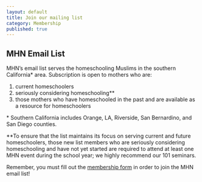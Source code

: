 ```yaml
---
layout: default
title: Join our mailing list
category: Membership
published: true
---
```


## MHN Email List
MHN’s email list serves the homeschooling Muslims in the southern California\* area. Subscription is open to mothers who are:

1. current homeschoolers
2. seriously considering homeschooling\*\*
3. those mothers who have homeschooled in the past and are available as a resource for homeschoolers

\* Southern California includes Orange, LA, Riverside, San Bernardino, and San Diego counties.

\*\*To ensure that the list maintains its focus on serving current and future homeschoolers, those new list members who are seriously considering homeschooling and have not yet started are required to attend at least one MHN event during the school year; we highly recommend our 101 seminars.

Remember, you must fill out the [membership form](http://muslimhomeschoolnetwork.github.io/membership/eligibility/) in order to join the MHN email list!
